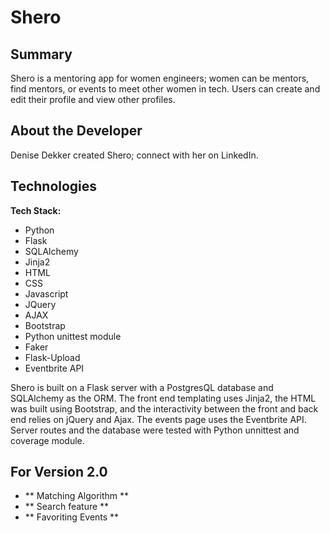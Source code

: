 ﻿# Shero

## Summary
Shero is a mentoring app for women engineers; women can be mentors, find mentors, or events to meet other women in tech. Users can create and edit their profile and view other profiles.

## About the Developer
Denise Dekker created Shero; connect with her on LinkedIn.

## Technologies
**Tech Stack:**
* Python
* Flask
* SQLAlchemy
* Jinja2
* HTML
* CSS
* Javascript
* JQuery
* AJAX
* Bootstrap
* Python unittest module
* Faker
* Flask-Upload
* Eventbrite API

Shero is built on a Flask server with a PostgresQL database and SQLAlchemy as the ORM. The front end templating uses Jinja2, the HTML was built using Bootstrap, and the interactivity between the front and back end relies on jQuery and Ajax. The events page uses the Eventbrite API. Server routes and the database were tested with Python unnittest and coverage module.

## For Version 2.0
- ** Matching Algorithm **
- ** Search feature **
- ** Favoriting Events **
